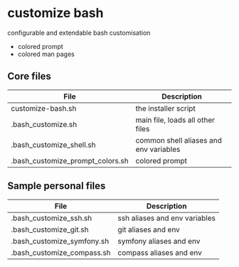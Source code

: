 customize bash
==============

configurable and extendable bash customisation

- colored prompt
- colored man pages

Core files
----------

| File | Description |
| --- | --- |
| customize-bash.sh | the installer script |
| .bash_customize.sh | main file, loads all other files |
| .bash_customize_shell.sh | common shell aliases and env variables |
| .bash_customize_prompt_colors.sh | colored prompt |


Sample personal files
---------------------

| File | Description |
| --- | --- |
| .bash_customize_ssh.sh | ssh aliases and env variables |
| .bash_customize_git.sh | git aliases and env |
| .bash_customize_symfony.sh | symfony aliases and env |
| .bash_customize_compass.sh | compass aliases and env |
